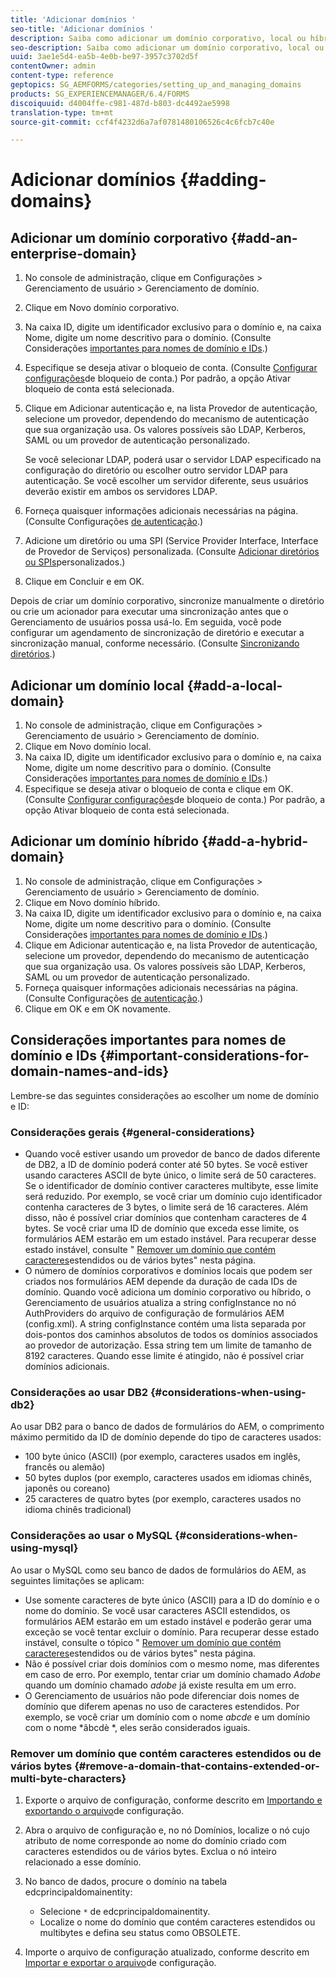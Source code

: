 ```yaml
---
title: 'Adicionar domínios '
seo-title: 'Adicionar domínios '
description: Saiba como adicionar um domínio corporativo, local ou híbrido usando as configurações de Gerenciamento de domínio e considerações gerais para nomes de domínio e IDs.
seo-description: Saiba como adicionar um domínio corporativo, local ou híbrido usando as configurações de Gerenciamento de domínio e considerações gerais para nomes de domínio e IDs.
uuid: 3ae1e5d4-ea5b-4e0b-be97-3957c3702d5f
contentOwner: admin
content-type: reference
geptopics: SG_AEMFORMS/categories/setting_up_and_managing_domains
products: SG_EXPERIENCEMANAGER/6.4/FORMS
discoiquuid: d4004ffe-c981-487d-b803-dc4492ae5998
translation-type: tm+mt
source-git-commit: ccf4f4232d6a7af0781480106526c4c6fcb7c40e

---
```



# Adicionar domínios {#adding-domains}

## Adicionar um domínio corporativo {#add-an-enterprise-domain}

1. No console de administração, clique em Configurações > Gerenciamento de usuário > Gerenciamento de domínio.
1. Clique em Novo domínio corporativo.
1. Na caixa ID, digite um identificador exclusivo para o domínio e, na caixa Nome, digite um nome descritivo para o domínio. (Consulte Considerações [importantes para nomes de domínio e IDs](adding-domains.md#important-considerations-for-domain-names-and-ids).)
1. Especifique se deseja ativar o bloqueio de conta. (Consulte [Configurar configurações](/help/forms/using/admin-help/configure-account-locking-settings.md#configure-account-locking-settings)de bloqueio de conta.) Por padrão, a opção Ativar bloqueio de conta está selecionada.
1. Clique em Adicionar autenticação e, na lista Provedor de autenticação, selecione um provedor, dependendo do mecanismo de autenticação que sua organização usa. Os valores possíveis são LDAP, Kerberos, SAML ou um provedor de autenticação personalizado.

   Se você selecionar LDAP, poderá usar o servidor LDAP especificado na configuração do diretório ou escolher outro servidor LDAP para autenticação. Se você escolher um servidor diferente, seus usuários deverão existir em ambos os servidores LDAP.

1. Forneça quaisquer informações adicionais necessárias na página. (Consulte Configurações [de autenticação](/help/forms/using/admin-help/configuring-authentication-providers.md#authentication-settings).)
1. Adicione um diretório ou uma SPI (Service Provider Interface, Interface de Provedor de Serviços) personalizada. (Consulte [Adicionar diretórios ou SPIs](/help/forms/using/admin-help/configuring-directories.md#adding-directories-or-custom-spis)personalizados.)
1. Clique em Concluir e em OK.

Depois de criar um domínio corporativo, sincronize manualmente o diretório ou crie um acionador para executar uma sincronização antes que o Gerenciamento de usuários possa usá-lo. Em seguida, você pode configurar um agendamento de sincronização de diretório e executar a sincronização manual, conforme necessário. (Consulte [Sincronizando diretórios](/help/forms/using/admin-help/synchronizing-directories.md#synchronizing-directories).)

## Adicionar um domínio local {#add-a-local-domain}

1. No console de administração, clique em Configurações > Gerenciamento de usuário > Gerenciamento de domínio.
1. Clique em Novo domínio local.
1. Na caixa ID, digite um identificador exclusivo para o domínio e, na caixa Nome, digite um nome descritivo para o domínio. (Consulte Considerações [importantes para nomes de domínio e IDs](adding-domains.md#important-considerations-for-domain-names-and-ids).)
1. Especifique se deseja ativar o bloqueio de conta e clique em OK. (Consulte [Configurar configurações](/help/forms/using/admin-help/configure-account-locking-settings.md#configure-account-locking-settings)de bloqueio de conta.) Por padrão, a opção Ativar bloqueio de conta está selecionada.

## Adicionar um domínio híbrido {#add-a-hybrid-domain}

1. No console de administração, clique em Configurações > Gerenciamento de usuário > Gerenciamento de domínio.
1. Clique em Novo domínio híbrido.
1. Na caixa ID, digite um identificador exclusivo para o domínio e, na caixa Nome, digite um nome descritivo para o domínio. (Consulte Considerações [importantes para nomes de domínio e IDs](adding-domains.md#important-considerations-for-domain-names-and-ids).)
1. Clique em Adicionar autenticação e, na lista Provedor de autenticação, selecione um provedor, dependendo do mecanismo de autenticação que sua organização usa. Os valores possíveis são LDAP, Kerberos, SAML ou um provedor de autenticação personalizado.
1. Forneça quaisquer informações adicionais necessárias na página. (Consulte Configurações [de autenticação](/help/forms/using/admin-help/configuring-authentication-providers.md#authentication-settings).)
1. Clique em OK e em OK novamente.

## Considerações importantes para nomes de domínio e IDs {#important-considerations-for-domain-names-and-ids}

Lembre-se das seguintes considerações ao escolher um nome de domínio e ID:

### Considerações gerais {#general-considerations}

* Quando você estiver usando um provedor de banco de dados diferente de DB2, a ID de domínio poderá conter até 50 bytes. Se você estiver usando caracteres ASCII de byte único, o limite será de 50 caracteres. Se o identificador de domínio contiver caracteres multibyte, esse limite será reduzido. Por exemplo, se você criar um domínio cujo identificador contenha caracteres de 3 bytes, o limite será de 16 caracteres. Além disso, não é possível criar domínios que contenham caracteres de 4 bytes. Se você criar uma ID de domínio que exceda esse limite, os formulários AEM estarão em um estado instável. Para recuperar desse estado instável, consulte &quot; [Remover um domínio que contém caracteres](adding-domains.md#remove-a-domain-that-contains-extended-or-multi-byte-characters)estendidos ou de vários bytes&quot; nesta página.
* O número de domínios corporativos e domínios locais que podem ser criados nos formulários AEM depende da duração de cada IDs de domínio. Quando você adiciona um domínio corporativo ou híbrido, o Gerenciamento de usuários atualiza a string configInstance no nó AuthProviders do arquivo de configuração de formulários AEM (config.xml). A string configInstance contém uma lista separada por dois-pontos dos caminhos absolutos de todos os domínios associados ao provedor de autorização. Essa string tem um limite de tamanho de 8192 caracteres. Quando esse limite é atingido, não é possível criar domínios adicionais.

### Considerações ao usar DB2 {#considerations-when-using-db2}

Ao usar DB2 para o banco de dados de formulários do AEM, o comprimento máximo permitido da ID de domínio depende do tipo de caracteres usados:

* 100 byte único (ASCII) (por exemplo, caracteres usados em inglês, francês ou alemão)
* 50 bytes duplos (por exemplo, caracteres usados em idiomas chinês, japonês ou coreano)
* 25 caracteres de quatro bytes (por exemplo, caracteres usados no idioma chinês tradicional)

### Considerações ao usar o MySQL {#considerations-when-using-mysql}

Ao usar o MySQL como seu banco de dados de formulários do AEM, as seguintes limitações se aplicam:

* Use somente caracteres de byte único (ASCII) para a ID do domínio e o nome do domínio. Se você usar caracteres ASCII estendidos, os formulários AEM estarão em um estado instável e poderão gerar uma exceção se você tentar excluir o domínio. Para recuperar desse estado instável, consulte o tópico &quot; [Remover um domínio que contém caracteres](adding-domains.md#remove-a-domain-that-contains-extended-or-multi-byte-characters)estendidos ou de vários bytes&quot; nesta página.
* Não é possível criar dois domínios com o mesmo nome, mas diferentes em caso de erro. Por exemplo, tentar criar um domínio chamado *Adobe* quando um domínio chamado *adobe* já existe resulta em um erro.
* O Gerenciamento de usuários não pode diferenciar dois nomes de domínio que diferem apenas no uso de caracteres estendidos. Por exemplo, se você criar um domínio com o nome *abcde* e um domínio com o nome *âbcdè *, eles serão considerados iguais.

### Remover um domínio que contém caracteres estendidos ou de vários bytes {#remove-a-domain-that-contains-extended-or-multi-byte-characters}

1. Exporte o arquivo de configuração, conforme descrito em [Importando e exportando o arquivo](/help/forms/using/admin-help/importing-exporting-configuration-file.md#importing-and-exporting-the-configuration-file)de configuração.
1. Abra o arquivo de configuração e, no nó Domínios, localize o nó cujo atributo de nome corresponde ao nome do domínio criado com caracteres estendidos ou de vários bytes. Exclua o nó inteiro relacionado a esse domínio.
1. No banco de dados, procure o domínio na tabela edcprincipaldomainentity:

   * Selecione `*` de edcprincipaldomainentity.
   * Localize o nome do domínio que contém caracteres estendidos ou multibytes e defina seu status como OBSOLETE.

1. Importe o arquivo de configuração atualizado, conforme descrito em [Importar e exportar o arquivo](/help/forms/using/admin-help/importing-exporting-configuration-file.md#importing-and-exporting-the-configuration-file)de configuração.

